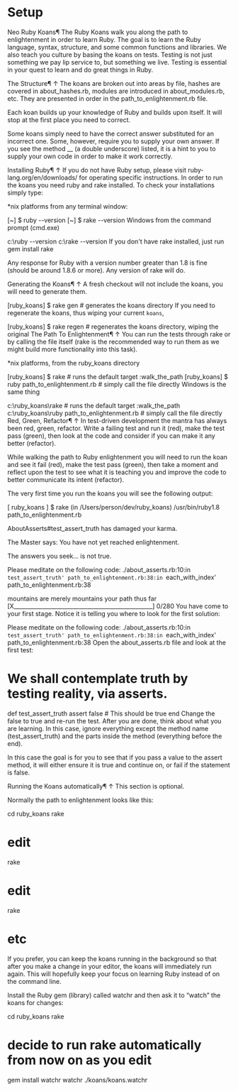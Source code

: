 # Setup

Neo Ruby Koans¶ 
The Ruby Koans walk you along the path to enlightenment in order to learn Ruby. The goal is to learn the Ruby language, syntax, structure, and some common functions and libraries. We also teach you culture by basing the koans on tests. Testing is not just something we pay lip service to, but something we live. Testing is essential in your quest to learn and do great things in Ruby.

The Structure¶ ↑
The koans are broken out into areas by file, hashes are covered in about_hashes.rb, modules are introduced in about_modules.rb, etc. They are presented in order in the path_to_enlightenment.rb file.

Each koan builds up your knowledge of Ruby and builds upon itself. It will stop at the first place you need to correct.

Some koans simply need to have the correct answer substituted for an incorrect one. Some, however, require you to supply your own answer. If you see the method __ (a double underscore) listed, it is a hint to you to supply your own code in order to make it work correctly.

Installing Ruby¶ ↑
If you do not have Ruby setup, please visit ruby-lang.org/en/downloads/ for operating specific instructions. In order to run the koans you need ruby and rake installed. To check your installations simply type:

*nix platforms from any terminal window:

[~] $ ruby --version
[~] $ rake --version
Windows from the command prompt (cmd.exe)

c:\ruby --version
c:\rake --version
If you don't have rake installed, just run gem install rake

Any response for Ruby with a version number greater than 1.8 is fine (should be around 1.8.6 or more). Any version of rake will do.

Generating the Koans¶ ↑
A fresh checkout will not include the koans, you will need to generate them.

[ruby_koans] $ rake gen                       # generates the koans directory
If you need to regenerate the koans, thus wiping your current `koans`,

[ruby_koans] $ rake regen                     # regenerates the koans directory, wiping the original
The Path To Enlightenment¶ ↑
You can run the tests through rake or by calling the file itself (rake is the recommended way to run them as we might build more functionality into this task).

*nix platforms, from the ruby_koans directory

[ruby_koans] $ rake                           # runs the default target :walk_the_path
[ruby_koans] $ ruby path_to_enlightenment.rb  # simply call the file directly
Windows is the same thing

c:\ruby_koans\rake                             # runs the default target :walk_the_path
c:\ruby_koans\ruby path_to_enlightenment.rb    # simply call the file directly
Red, Green, Refactor¶ ↑
In test-driven development the mantra has always been red, green, refactor. Write a failing test and run it (red), make the test pass (green), then look at the code and consider if you can make it any better (refactor).

While walking the path to Ruby enlightenment you will need to run the koan and see it fail (red), make the test pass (green), then take a moment and reflect upon the test to see what it is teaching you and improve the code to better communicate its intent (refactor).

The very first time you run the koans you will see the following output:

[ ruby_koans ] $ rake
(in /Users/person/dev/ruby_koans)
/usr/bin/ruby1.8 path_to_enlightenment.rb

AboutAsserts#test_assert_truth has damaged your karma.

The Master says:
You have not yet reached enlightenment.

The answers you seek...
<false> is not true.

Please meditate on the following code:
./about_asserts.rb:10:in `test_assert_truth'
path_to_enlightenment.rb:38:in `each_with_index'
path_to_enlightenment.rb:38

mountains are merely mountains
your path thus far [X_________________________________________________] 0/280
You have come to your first stage. Notice it is telling you where to look for the first solution:

Please meditate on the following code:
./about_asserts.rb:10:in `test_assert_truth'
path_to_enlightenment.rb:38:in `each_with_index'
path_to_enlightenment.rb:38
Open the about_asserts.rb file and look at the first test:

# We shall contemplate truth by testing reality, via asserts.
def test_assert_truth
  assert false                # This should be true
end
Change the false to true and re-run the test. After you are done, think about what you are learning. In this case, ignore everything except the method name (test_assert_truth) and the parts inside the method (everything before the end).

In this case the goal is for you to see that if you pass a value to the assert method, it will either ensure it is true and continue on, or fail if the statement is false.

Running the Koans automatically¶ ↑
This section is optional.

Normally the path to enlightenment looks like this:

cd ruby_koans
rake
# edit
rake
# edit
rake
# etc
If you prefer, you can keep the koans running in the background so that after you make a change in your editor, the koans will immediately run again. This will hopefully keep your focus on learning Ruby instead of on the command line.

Install the Ruby gem (library) called watchr and then ask it to “watch” the koans for changes:

cd ruby_koans
rake
# decide to run rake automatically from now on as you edit
gem install watchr
watchr ./koans/koans.watchr